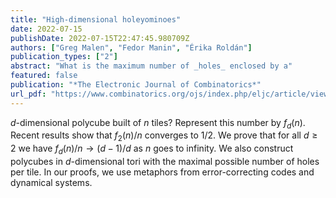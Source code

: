 ```yaml
---
title: "High-dimensional holeyominoes"
date: 2022-07-15
publishDate: 2022-07-15T22:47:45.980709Z
authors: ["Greg Malen", "Fedor Manin", "Érika Roldán"]
publication_types: ["2"]
abstract: "What is the maximum number of _holes_ enclosed by a"
featured: false
publication: "*The Electronic Journal of Combinatorics*"
url_pdf: "https://www.combinatorics.org/ojs/index.php/eljc/article/view/v29i3p15/pdf"
---
```



$d$-dimensional polycube built of $n$ tiles? Represent this number by $f_d(n)$.  Recent results show that $f_2(n)/n$ converges to $1/2$.  We prove that for all $d \geq 2$ we have $f_d(n)/n \to (d-1)/d$ as $n$ goes to infinity. We also construct polycubes in $d$-dimensional tori with the maximal possible number of holes per tile.  In our proofs, we use metaphors from error-correcting codes and dynamical systems.
